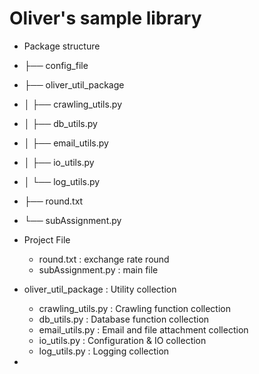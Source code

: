 # Oliver's sample library
 
 * Package structure
 * ├── config_file
 * ├── oliver_util_package
 * │   ├── crawling_utils.py
 * │   ├── db_utils.py
 * │   ├── email_utils.py
 * │   ├── io_utils.py
 * │   └── log_utils.py
 * ├── round.txt
 * └── subAssignment.py

 * Project File
   * round.txt : exchange rate round
   * subAssignment.py : main file 

 * oliver_util_package : Utility collection 
   * crawling_utils.py : Crawling function collection
   * db_utils.py : Database function collection
   * email_utils.py : Email and file attachment collection
   * io_utils.py : Configuration & IO collection
   * log_utils.py : Logging collection
 * 
